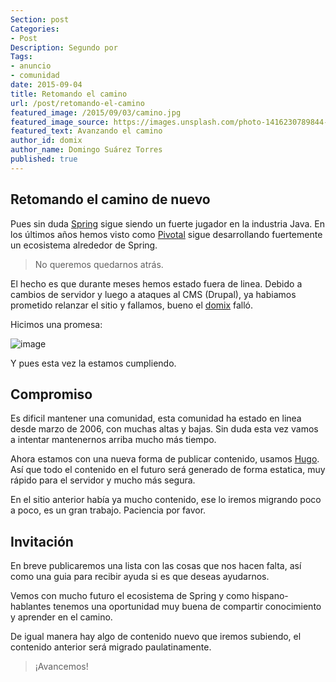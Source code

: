 ```yaml
---
Section: post
Categories: 
- Post
Description: Segundo por
Tags:
- anuncio
- comunidad
date: 2015-09-04
title: Retomando el camino
url: /post/retomando-el-camino
featured_image: /2015/09/03/camino.jpg
featured_image_source: https://images.unsplash.com/photo-1416230789844-1998de481fdc
featured_text: Avanzando el camino
author_id: domix
author_name: Domingo Suárez Torres
published: true
---
```


## Retomando el camino de nuevo 

Pues sin duda [Spring][1] sigue siendo un fuerte jugador en la industria Java. En los últimos años hemos visto como [Pivotal][2] sigue desarrollando fuertemente un ecosistema alrededor de Spring.

> No queremos quedarnos atrás.

El hecho es que durante meses hemos estado fuera de linea. Debido a cambios de servidor y luego a ataques al CMS (Drupal), ya habiamos prometido relanzar el sitio y fallamos, bueno el [domix][3]  falló.

Hicimos una promesa:

![image](/2015/09/03/promesa.png)

Y pues esta vez la estamos cumpliendo.

## Compromiso

Es dificil mantener una comunidad, esta comunidad ha estado en linea desde marzo de 2006, con muchas altas y bajas. Sin duda esta vez vamos a intentar mantenernos arriba mucho más tiempo.

Ahora estamos con una nueva forma de publicar contenido, usamos [Hugo][4]. Así que todo el contenido en el futuro será generado de forma estatica, muy rápido para el servidor y mucho más segura.

En el sitio anterior había ya mucho contenido, ese lo iremos migrando poco a poco, es un gran trabajo. Paciencia por favor.

## Invitación

En breve publicaremos una lista con las cosas que nos hacen falta, así como una guia para recibir ayuda si es que deseas ayudarnos.

Vemos con mucho futuro el ecosistema de Spring y como hispano-hablantes tenemos una oportunidad muy buena de compartir conocimiento y aprender en el camino.

De igual manera hay algo de contenido nuevo que iremos subiendo, el contenido anterior será migrado paulatinamente.

> ¡Avancemos!

[1]: http://spring.io
[2]: http://pivotal.io
[3]: http://twitter.com/domix
[4]: http://www.gohugo.io
